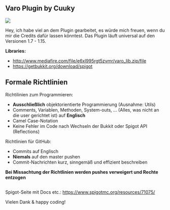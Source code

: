 ## Varo Plugin by Cuuky 
<img src="http://185.194.142.45/Bilder/Varo/thumbnail.png">

Hey, ich habe viel an dem Plugin gearbeitet, es würde mich freuen, wenn du mir die Credits dafür lassen könntest.
Das Plugin läuft universal auf den Versionen 1.7 - 1.15.

**Libraries:** 
- http://www.mediafire.com/file/e6xl995rgt5zvmr/varo_lib.zip/file
- https://getbukkit.org/download/spigot

## Formale Richtlinien
Richtilinien zum Programmieren:
- **Ausschließlich** objektorientierte Programmierung (Ausnahme: Utils)
- Comments, Variablen, Methoden, System-outs, ... (Alles, was nicht an die user gerichtet ist) auf **Englisch**
- Camel Case-Notation
- Keine Fehler im Code nach Wechseln der Bukkit oder Spigot API (Reflections)

Richtlinien für GitHub:
- Commits auf Englisch
- **Niemals** auf den master pushen
- Commit-Nachrichten kurz, sinngemäß und effizient beschreiben

**Bei Missachtung der Richtlinien werden pushes verweigert und Rechte entzogen**

##

Spigot-Seite mit Docs etc.: https://www.spigotmc.org/resources/71075/

Vielen Dank & happy coding!
